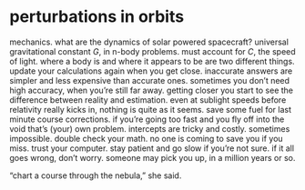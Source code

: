 # perturbations in orbits

mechanics. what are the dynamics of solar powered spacecraft? universal gravitational constant  _G_, in n-body problems. must account for _C_, the speed of light. where a body is and where it appears to be are two different things. update your calculations again when you get close. inaccurate answers are simpler and less expensive than accurate ones. sometimes you don’t need high accuracy, when you’re still far away. getting closer you start to see the difference between reality and estimation. even at sublight speeds before relativity really kicks in, nothing is quite as it seems. save some fuel for last minute course corrections. if you’re going too fast and you fly off into the void that’s (your) own problem. intercepts are tricky and costly. sometimes impossible. double check your math. no one is coming to save you if you miss. trust your computer. stay patient and go slow if you’re not sure. if it all goes wrong, don’t worry. someone may pick you up, in a million years or so.

“chart a course through the nebula,” she said.